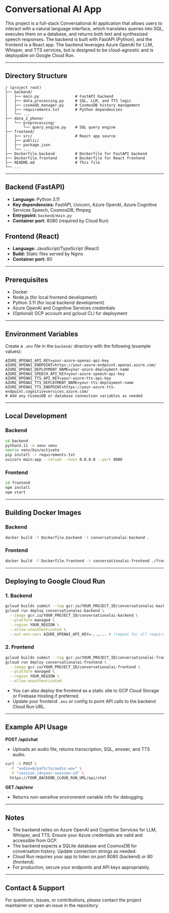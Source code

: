 # Conversational AI App

This project is a full-stack Conversational AI application that allows users to interact with a natural language interface, which translates queries into SQL, executes them on a database, and returns both text and synthesized speech responses. The backend is built with FastAPI (Python), and the frontend is a React app. The backend leverages Azure OpenAI for LLM, Whisper, and TTS services, but is designed to be cloud-agnostic and is deployable on Google Cloud Run.

---

## Directory Structure

```
/ (project root)
├── backend/
│   ├── main.py                # FastAPI backend
│   ├── data_processing.py     # SQL, LLM, and TTS logic
│   ├── cosmodb_manager.py     # CosmosDB history management
│   ├── requirements.txt       # Python dependencies
│   └── ...
├── data_2_phone/
│   └── preprocessing/
│       └── query_engine.py    # SQL query engine
├── frontend/
│   ├── src/                   # React app source
│   ├── public/
│   ├── package.json
│   └── ...
├── Dockerfile.backend         # Dockerfile for FastAPI backend
├── Dockerfile.frontend        # Dockerfile for React frontend
├── README.md                  # This file
└── ...
```

---

## Backend (FastAPI)
- **Language:** Python 3.11
- **Key dependencies:** FastAPI, Uvicorn, Azure OpenAI, Azure Cognitive Services Speech, CosmosDB, ffmpeg
- **Entrypoint:** `backend/main.py`
- **Container port:** 8080 (required by Cloud Run)

## Frontend (React)
- **Language:** JavaScript/TypeScript (React)
- **Build:** Static files served by Nginx
- **Container port:** 80

---

## Prerequisites
- Docker
- Node.js (for local frontend development)
- Python 3.11 (for local backend development)
- Azure OpenAI and Cognitive Services credentials
- (Optional) GCP account and gcloud CLI for deployment

---

## Environment Variables
Create a `.env` file in the `backend/` directory with the following (example values):

```
AZURE_OPENAI_API_KEY=your-azure-openai-api-key
AZURE_OPENAI_ENDPOINT=https://your-azure-endpoint.openai.azure.com/
AZURE_OPENAI_DEPLOYMENT_NAME=your-azure-deployment-name
AZURE_OPENAI_SPEECH_API_KEY=your-azure-speech-api-key
AZURE_OPENAI_TTS_API_KEY=your-azure-tts-api-key
AZURE_OPENAI_TTS_DEPLOYMENT_NAME=your-tts-deployment-name
AZURE_OPENAI_TTS_ENDPOINT=https://your-azure-tts-endpoint.cognitiveservices.azure.com/
# Add any CosmosDB or database connection variables as needed
```

---

## Local Development

### Backend
```bash
cd backend
python3.11 -m venv venv
source venv/bin/activate
pip install -r requirements.txt
uvicorn main:app --reload --host 0.0.0.0 --port 8080
```

### Frontend
```bash
cd frontend
npm install
npm start
```

---

## Building Docker Images

### Backend
```bash
docker build -f Dockerfile.backend -t conversationalai-backend .
```

### Frontend
```bash
docker build -f Dockerfile.frontend -t conversationalai-frontend ./frontend
```

---

## Deploying to Google Cloud Run

### 1. **Backend**
```bash
gcloud builds submit --tag gcr.io/YOUR_PROJECT_ID/conversationalai-backend .
gcloud run deploy conversationalai-backend \
  --image gcr.io/YOUR_PROJECT_ID/conversationalai-backend \
  --platform managed \
  --region YOUR_REGION \
  --allow-unauthenticated \
  --set-env-vars AZURE_OPENAI_API_KEY=...,... # (repeat for all required env vars)
```

### 2. **Frontend**
```bash
gcloud builds submit --tag gcr.io/YOUR_PROJECT_ID/conversationalai-frontend ./frontend
gcloud run deploy conversationalai-frontend \
  --image gcr.io/YOUR_PROJECT_ID/conversationalai-frontend \
  --platform managed \
  --region YOUR_REGION \
  --allow-unauthenticated
```

- You can also deploy the frontend as a static site to GCP Cloud Storage or Firebase Hosting if preferred.
- Update your frontend `.env` or config to point API calls to the backend Cloud Run URL.

---

## Example API Usage

**POST /api/chat**
- Uploads an audio file, returns transcription, SQL, answer, and TTS audio.

```bash
curl -X POST \
  -F "audio=@/path/to/audio.wav" \
  -F "session_id=your-session-id" \
  https://YOUR_BACKEND_CLOUD_RUN_URL/api/chat
```

**GET /api/env**
- Returns non-sensitive environment variable info for debugging.

---

## Notes
- The backend relies on Azure OpenAI and Cognitive Services for LLM, Whisper, and TTS. Ensure your Azure credentials are valid and accessible from GCP.
- The backend expects a SQLite database and CosmosDB for conversation history. Update connection strings as needed.
- Cloud Run requires your app to listen on port 8080 (backend) or 80 (frontend).
- For production, secure your endpoints and API keys appropriately.

---

## Contact & Support
For questions, issues, or contributions, please contact the project maintainer or open an issue in the repository. 